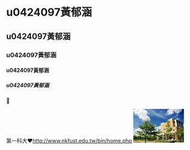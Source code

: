 # u0424097黃郁涵 
## u0424097黃郁涵 
### u0424097黃郁涵 
#### u0424097黃郁涵 
##### u0424097黃郁涵 

:car:

第一科大:heart:http://www.nkfust.edu.tw/bin/home.php
![u0424097](images.jpg)
